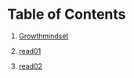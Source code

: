 

# Table of Contents

1. [Growthmindset](https://rihanfoudeh.github.io/Reading-note/Growth-mindset)

2. [read01](https://rihanfoudeh.github.io/Reading-note/read01)
3. [read02](https://rihanfoudeh.github.io/Reading-note/read02)





